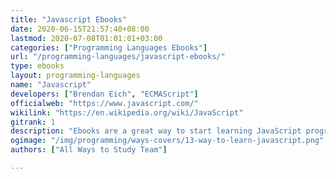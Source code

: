 ```yaml
---
title: "Javascript Ebooks"
date: 2020-06-15T21:57:40+08:00
lastmod: 2020-07-08T01:01:01+03:00
categories: ["Programming Languages Ebooks"]
url: "/programming-languages/javascript-ebooks/"
type: ebooks
layout: programming-languages
name: "Javascript"
developers: ["Brendan Eich", "ECMAScript"]
officialweb: "https://www.javascript.com/"
wikilink: "https://en.wikipedia.org/wiki/JavaScript"
gitrank: 1
description: "Ebooks are a great way to start learning JavaScript programming, download and read your ebooks for Javascript on any device, free & paid versions are both available."
ogimage: "/img/programming/ways-covers/13-way-to-learn-javascript.png"
authors: ["All Ways to Study Team"]

---
```


